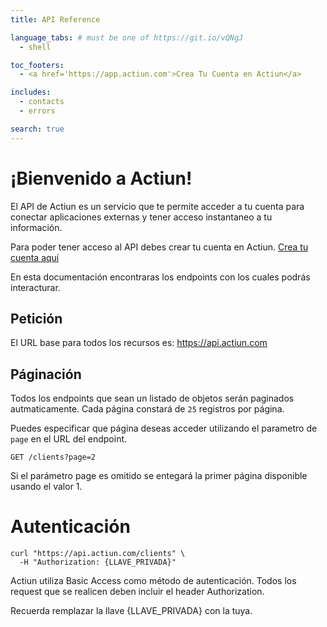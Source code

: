 ```yaml
---
title: API Reference

language_tabs: # must be one of https://git.io/vQNgJ
  - shell

toc_footers:
  - <a href='https://app.actiun.com'>Crea Tu Cuenta en Actiun</a>

includes:
  - contacts
  - errors

search: true
---
```


# ¡Bienvenido a Actiun!

El API de Actiun es un servicio que te permite acceder a tu cuenta para conectar aplicaciones externas y tener acceso instantaneo a tu información.

Para poder tener acceso al API debes crear tu cuenta en Actiun. [Crea tu cuenta aquí](https://app.actiun.com)

En esta documentación encontraras los endpoints con los cuales podrás interacturar.


## Petición

El URL base para todos los recursos es: https://api.actiun.com

## Páginación

Todos los endpoints que sean un listado de objetos serán paginados autmaticamente. Cada página constará de `25` registros por página.

Puedes especificar que página deseas acceder utilizando el parametro de `page` en el URL del endpoint.

`GET /clients?page=2`

Si el parámetro page es omitido se entegará la primer página disponible usando el valor 1.

# Autenticación


```shell
curl "https://api.actiun.com/clients" \
  -H "Authorization: {LLAVE_PRIVADA}"
```

Actiun utiliza Basic Access como método de autenticación. Todos los request que se realicen deben incluir el header Authorization.

<aside class="notice">
Recuerda remplazar la llave {LLAVE_PRIVADA} con la tuya.
</aside>
